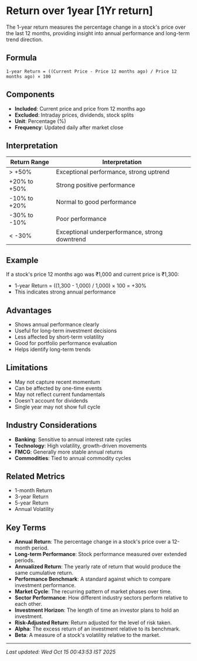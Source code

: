 # Return over 1year [1Yr return]

The 1-year return measures the percentage change in a stock's price over the last 12 months, providing insight into annual performance and long-term trend direction.

## Formula
```text
1-year Return = ((Current Price - Price 12 months ago) / Price 12 months ago) × 100
```

## Components
- **Included**: Current price and price from 12 months ago
- **Excluded**: Intraday prices, dividends, stock splits
- **Unit**: Percentage (%)
- **Frequency**: Updated daily after market close

## Interpretation
| Return Range | Interpretation |
|--------------|----------------|
| > +50% | Exceptional performance, strong uptrend |
| +20% to +50% | Strong positive performance |
| -10% to +20% | Normal to good performance |
| -30% to -10% | Poor performance |
| < -30% | Exceptional underperformance, strong downtrend |

## Example
If a stock's price 12 months ago was ₹1,000 and current price is ₹1,300:
- 1-year Return = ((1,300 - 1,000) / 1,000) × 100 = +30%
- This indicates strong annual performance

## Advantages
- Shows annual performance clearly
- Useful for long-term investment decisions
- Less affected by short-term volatility
- Good for portfolio performance evaluation
- Helps identify long-term trends

## Limitations
- May not capture recent momentum
- Can be affected by one-time events
- May not reflect current fundamentals
- Doesn't account for dividends
- Single year may not show full cycle

## Industry Considerations
- **Banking**: Sensitive to annual interest rate cycles
- **Technology**: High volatility, growth-driven movements
- **FMCG**: Generally more stable annual returns
- **Commodities**: Tied to annual commodity cycles

## Related Metrics
- 1-month Return
- 3-year Return
- 5-year Return
- Annual Volatility

## Key Terms
- **Annual Return**: The percentage change in a stock's price over a 12-month period.
- **Long-term Performance**: Stock performance measured over extended periods.
- **Annualized Return**: The yearly rate of return that would produce the same cumulative return.
- **Performance Benchmark**: A standard against which to compare investment performance.
- **Market Cycle**: The recurring pattern of market phases over time.
- **Sector Performance**: How different industry sectors perform relative to each other.
- **Investment Horizon**: The length of time an investor plans to hold an investment.
- **Risk-Adjusted Return**: Return adjusted for the level of risk taken.
- **Alpha**: The excess return of an investment relative to its benchmark.
- **Beta**: A measure of a stock's volatility relative to the market.

---
*Last updated: Wed Oct 15 00:43:53 IST 2025*
